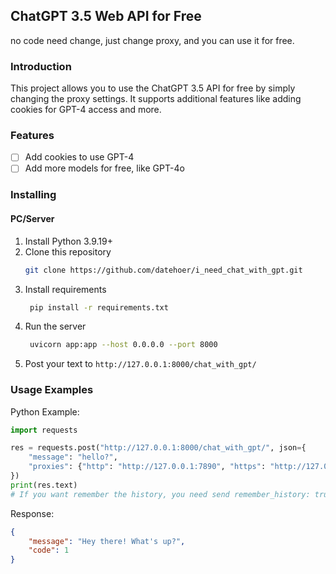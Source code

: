 ## ChatGPT 3.5 Web API for Free
no code need change, just change proxy, and you can use it for free.
### Introduction
This project allows you to use the ChatGPT 3.5 API for free by simply changing the proxy settings. It supports additional features like adding cookies for GPT-4 access and more.

### Features
- [ ] Add cookies to use GPT-4
- [ ] Add more models for free, like GPT-4o

### Installing
#### PC/Server
1. Install Python 3.9.19+
2. Clone this repository
   ```bash
   git clone https://github.com/datehoer/i_need_chat_with_gpt.git
   ```
3. Install requirements
   ```bash
    pip install -r requirements.txt
    ```
4. Run the server
   ```bash
    uvicorn app:app --host 0.0.0.0 --port 8000
   ```
5. Post your text to `http://127.0.0.1:8000/chat_with_gpt/`

### Usage Examples
Python Example:
```python
import requests

res = requests.post("http://127.0.0.1:8000/chat_with_gpt/", json={
    "message": "hello?",
    "proxies": {"http": "http://127.0.0.1:7890", "https": "http://127.0.0.1:7890"}
})
print(res.text)
# If you want remember the history, you need send remember_history: true
```
Response:
```json
{
    "message": "Hey there! What's up?",
    "code": 1
}
```
